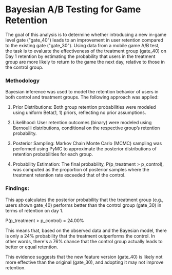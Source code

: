 # Bayesian A/B Testing for Game Retention

The goal of this analysis is to determine whether introducing a new in-game level gate ("gate_40") leads to an improvement in user retention compared to the existing gate ("gate_30"). Using data from a mobile game A/B test, the task is to evaluate the effectiveness of the treatment group (gate_40) on Day 1 retention by estimating the probability that users in the treatment group are more likely to return to the game the next day, relative to those in the control group.

### Methodology
Bayesian inference was used to model the retention behavior of users in both control and treatment groups. The following approach was applied:

1. Prior Distributions:
Both group retention probabilities were modeled using uniform Beta(1, 1) priors, reflecting no prior assumptions.

2. Likelihood:
User retention outcomes (binary) were modeled using Bernoulli distributions, conditional on the respective group’s retention probability.

3. Posterior Sampling:
Markov Chain Monte Carlo (MCMC) sampling was performed using PyMC to approximate the posterior distributions of retention probabilities for each group.

4. Probability Estimation:
The final probability, P(p_treatment > p_control), was computed as the proportion of posterior samples where the treatment retention rate exceeded that of the control.

### Findings:
This app calculates the posterior probability that the treatment group (e.g., users shown gate_40) performs better than the control group (gate_30) in terms of retention on day 1.

P(p_treatment > p_control) = 24.00%

This means that, based on the observed data and the Bayesian model, there is only a 24% probability that the treatment outperforms the control. In other words, there's a 76% chance that the control group actually leads to better or equal retention.

This evidence suggests that the new feature version (gate_40) is likely not more effective than the original (gate_30), and adopting it may not improve retention.

